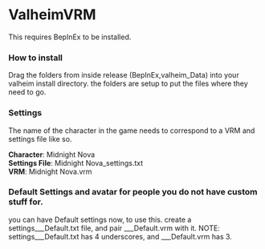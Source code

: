 # ValheimVRM

This requires BepInEx to be installed.

### How to install
Drag the folders from inside release (BepInEx,valheim_Data) into your valheim install directory.
the folders are setup to put the files where they need to go.


### Settings
The name of the character in the game needs to correspond to a VRM and settings file like so.

**Character**: Midnight Nova \
**Settings File**: Midnight Nova_settings.txt \
**VRM**: Midnight Nova.vrm


### Default Settings and avatar for people you do not have custom stuff for.

you can have Default settings now, to use this. create a settings___Default.txt file, and pair
___Default.vrm with it. NOTE: settings___Default.txt has 4 underscores, and ___Default.vrm has 3.
